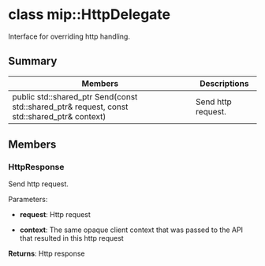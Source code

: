 # class mip::HttpDelegate 
Interface for overriding http handling.
  
## Summary
 Members                        | Descriptions                                
--------------------------------|---------------------------------------------
public std::shared_ptr<HttpResponse> Send(const std::shared_ptr<HttpRequest>& request, const std::shared_ptr<void>& context)  |  Send http request.
  
## Members
  
### HttpResponse
Send http request.

Parameters:  
* **request**: Http request 


* **context**: The same opaque client context that was passed to the API that resulted in this http request



  
**Returns**: Http response